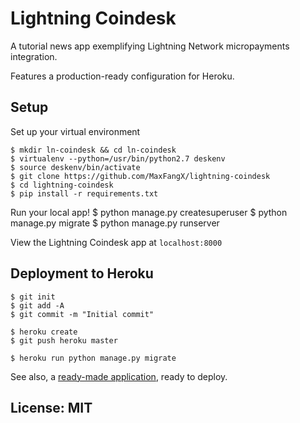 # Lightning Coindesk
A tutorial news app exemplifying Lightning Network micropayments integration.

Features a production-ready configuration for Heroku.

## Setup

Set up your virtual environment

    $ mkdir ln-coindesk && cd ln-coindesk
    $ virtualenv --python=/usr/bin/python2.7 deskenv
    $ source deskenv/bin/activate
    $ git clone https://github.com/MaxFangX/lightning-coindesk
    $ cd lightning-coindesk
    $ pip install -r requirements.txt


Run your local app!
    $ python manage.py createsuperuser
    $ python manage.py migrate
    $ python manage.py runserver

View the Lightning Coindesk app at `localhost:8000`

## Deployment to Heroku

    $ git init
    $ git add -A
    $ git commit -m "Initial commit"

    $ heroku create
    $ git push heroku master

    $ heroku run python manage.py migrate

See also, a [ready-made application](https://github.com/heroku/python-getting-started), ready to deploy.

## License: MIT

